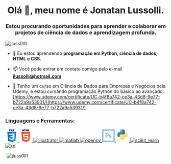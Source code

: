 <h1 align="center">Olá 👋, meu nome é Jonatan Lussolli.</h1>
<h3 align="center">Estou procurando oportunidades para aprender e colaborar em projetos de ciência de dados e aprendizagem profunda.</h3>

<p align="left"> <img src="https://komarev.com/ghpvc/?username=jluss0ll1&label=Profile%20views&color=0e75b6&style=flat" alt="jluss0ll1" /> </p>

- 🌱 Eu estou aprendendo **programação em Python, ciência de dados, HTML e CSS.**

- 📫 Você pode entrar em contato comigo pelo e-mail **jlussolli@hotmail.com**

- 📄 Tenho um curso em Ciência de Dados para Empresas e Negócios pela Udemy, e estou cursando programação Python do básico ao avançado. [https://www.udemy.com/certificate/UC-b4f8a742-ce3a-43d8-9e77-b722a9a53931/](https://www.udemy.com/certificate/UC-b4f8a742-ce3a-43d8-9e77-b722a9a53931/)


<h3 align="left">Linguagens e Ferramentas:</h3>
<p align="left"> <a href="https://www.w3schools.com/css/" target="_blank"> <img src="https://raw.githubusercontent.com/devicons/devicon/master/icons/css3/css3-original-wordmark.svg" alt="css3" width="40" height="40"/> </a> <a href="https://www.w3.org/html/" target="_blank"> <img src="https://raw.githubusercontent.com/devicons/devicon/master/icons/html5/html5-original-wordmark.svg" alt="html5" width="40" height="40"/> </a> <a href="https://www.adobe.com/in/products/illustrator.html" target="_blank"> <img src="https://www.vectorlogo.zone/logos/adobe_illustrator/adobe_illustrator-icon.svg" alt="illustrator" width="40" height="40"/> </a> <a href="https://www.mathworks.com/" target="_blank"> <img src="https://raw.githubusercontent.com/simple-icons/simple-icons/master/icons/mathworks.svg" alt="matlab" width="40" height="40"/> </a> <a href="https://opencv.org/" target="_blank"> <img src="https://www.vectorlogo.zone/logos/opencv/opencv-icon.svg" alt="opencv" width="40" height="40"/> </a> <a href="https://www.photoshop.com/en" target="_blank"> <img src="https://raw.githubusercontent.com/devicons/devicon/master/icons/photoshop/photoshop-line.svg" alt="photoshop" width="40" height="40"/> </a> <a href="https://www.python.org" target="_blank"> <img src="https://raw.githubusercontent.com/devicons/devicon/master/icons/python/python-original.svg" alt="python" width="40" height="40"/> </a> <a href="https://scikit-learn.org/" target="_blank"> <img src="https://upload.wikimedia.org/wikipedia/commons/0/05/Scikit_learn_logo_small.svg" alt="scikit_learn" width="40" height="40"/> </a> <a href="https://www.adobe.com/products/xd.html" target="_blank"> <img src="https://cdn.worldvectorlogo.com/logos/adobe-xd.svg" alt="xd" width="40" height="40"/> </a> </p>

<p>&nbsp;<img align="center" src="https://github-readme-stats.vercel.app/api?username=jluss0ll1&show_icons=true&locale=en&theme=radical" alt="jluss0ll1" /></p>
